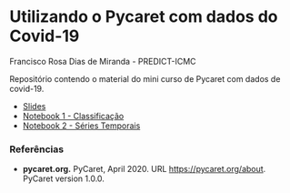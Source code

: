 
# Utilizando o Pycaret com dados do Covid-19

Francisco Rosa Dias de Miranda - PREDICT-ICMC

Repositório contendo o material do mini curso de Pycaret com dados de
covid-19.

  - [Slides](https://predict-icmc.github.io/pycaret-covid19/slides/APRES.html)
  - [Notebook 1 -
    Classificação](https://github.com/predict-icmc/pycaret-covid19/blob/main/notebooks/01-covid-clf.ipynb)
  - [Notebook 2 - Séries
    Temporais](https://predict-icmc.github.io/predict-icmc/pycaret-covid19/blob/main/notebooks/02-covid-ts.ipynb)

### Referências

  - **pycaret.org.** PyCaret, April 2020. URL
    <https://pycaret.org/about>. PyCaret version 1.0.0.
